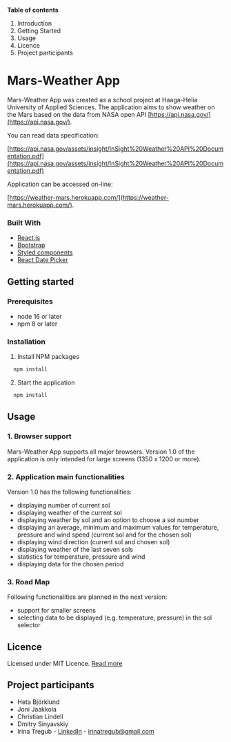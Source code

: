 **Table of contents**

1. Introduction
2. Getting Started
3. Usage
4. Licence
5. Project participants

# Mars-Weather App

Mars-Weather App was created as a school project at Haaga-Helia University of Applied Sciences. The application aims to
show weather on the Mars based on the data from NASA open API [https://api.nasa.gov/](https://api.nasa.gov/).

You can read data specification:

[https://api.nasa.gov/assets/insight/InSight%20Weather%20API%20Documentation.pdf](https://api.nasa.gov/assets/insight/InSight%20Weather%20API%20Documentation.pdf)

Application can be accessed on-line:

[https://weather-mars.herokuapp.com/](https://weather-mars.herokuapp.com/).

### Built With

- [React.js](https://reactjs.org/)
- [Bootstrap](https://react-bootstrap.github.io/)
- [Styled components](https://styled-components.com/)
- [React Date Picker](https://reactdatepicker.com/#example-calendar-container)

## Getting started

### Prerequisites

- node 16 or later
- npm 8 or later

### Installation

1. Install NPM packages

 ```sh
   npm install
   ```

2. Start the application

 ```sh
   npm install
   ```

## Usage

### 1. Browser support

Mars-Weather App supports all major browsers. Version 1.0 of the application is only intended 
for large screens (1350 x 1200 or more). 

### 2. Application main functionalities

Version 1.0 has the following functionalities: 

- displaying number of current sol 
- displaying weather of the current sol
- displaying weather by sol and an option to choose a sol number 
- displaying an average, minimum and maximum values for temperature, pressure and wind speed (current sol and for the chosen sol)
- displaying wind direction (current sol and chosen sol)
- displaying weather of the last seven sols 
- statistics for temperature, pressure and wind 
- displaying data for the chosen period

### 3. Road Map 

Following functionalities are planned in the next version:

- support for smaller screens
- selecting data to be displayed (e.g. temperature, pressure) in the sol selector

## Licence

Licensed under MIT Licence. [Read more](https://choosealicense.com/licenses/mit/)

## Project participants

- Heta Björklund
- Joni Jaakkola
- Christian Lindell
- Dmitry Sinyavskiy
- Irina Tregub - [LinkedIn](https://www.linkedin.com/in/irinatregub/) - irinatregub@gmail.com



